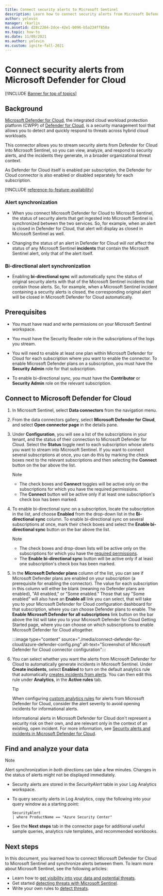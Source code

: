 ```yaml
---
title: Connect security alerts to Microsoft Sentinel
description: Learn how to connect security alerts from Microsoft Defender for Cloud and stream them into Microsoft Sentinel.
author: yelevin
manager: rkarlin
ms.assetid: d28c2264-2dce-42e1-b096-b5a234ff858a
ms.topic: how-to
ms.date: 11/09/2021
ms.author: yelevin
ms.custom: ignite-fall-2021
---
```


# Connect security alerts from Microsoft Defender for Cloud

[!INCLUDE [Banner for top of topics](./includes/banner.md)]

## Background

[Microsoft Defender for Cloud](../security-center/azure-defender.md), the integrated cloud workload protection platform (CWPP) of [Defender for Cloud](../security-center/security-center-introduction.md), is a security management tool that allows you to detect and quickly respond to threats across hybrid cloud workloads.

This connector allows you to stream security alerts from Defender for Cloud into Microsoft Sentinel, so you can view, analyze, and respond to security alerts, and the incidents they generate, in a broader organizational threat context.

As Defender for Cloud itself is enabled per subscription, the Defender for Cloud connector is also enabled or disabled separately for each subscription.

[!INCLUDE [reference-to-feature-availability](includes/reference-to-feature-availability.md)]

### Alert synchronization

- When you connect Microsoft Defender for Cloud to Microsoft Sentinel, the status of security alerts that get ingested into Microsoft Sentinel is synchronized between the two services. So, for example, when an alert is closed in Defender for Cloud, that alert will display as closed in Microsoft Sentinel as well.

- Changing the status of an alert in Defender for Cloud will *not* affect the status of any Microsoft Sentinel **incidents** that contain the Microsoft Sentinel alert, only that of the alert itself.

### Bi-directional alert synchronization

- Enabling **bi-directional sync** will automatically sync the status of original security alerts with that of the Microsoft Sentinel incidents that contain those alerts. So, for example, when a Microsoft Sentinel incident containing a security alerts is closed, the corresponding original alert will be closed in Microsoft Defender for Cloud automatically.

## Prerequisites

- You must have read and write permissions on your Microsoft Sentinel workspace.

- You must have the Security Reader role in the subscriptions of the logs you stream.

- You will need to enable at least one plan within Microsoft Defender for Cloud for each subscription where you want to enable the connector. To enable Microsoft Defender plans on a subscription, you must have the **Security Admin** role for that subscription.

- To enable bi-directional sync, you must have the **Contributor** or **Security Admin** role on the relevant subscription.

## Connect to Microsoft Defender for Cloud

1. In Microsoft Sentinel, select **Data connectors** from the navigation menu.

1. From the data connectors gallery, select **Microsoft Defender for Cloud**, and select **Open connector page** in the details pane.

1. Under **Configuration**, you will see a list of the subscriptions in your tenant, and the status of their connection to Microsoft Defender for Cloud. Select the **Status** toggle next to each subscription whose alerts you want to stream into Microsoft Sentinel. If you want to connect several subscriptions at once, you can do this by marking the check boxes next to the relevant subscriptions and then selecting the **Connect** button on the bar above the list.

    > [!NOTE]
    > - The check boxes and **Connect** toggles will be active only on the subscriptions for which you have the required permissions.
    > - The **Connect** button will be active only if at least one subscription's check box has been marked.

1. To enable bi-directional sync on a subscription, locate the subscription in the list, and choose **Enabled** from the drop-down list in the **Bi-directional sync** column. To enable bi-directional sync on several subscriptions at once, mark their check boxes and select the **Enable bi-directional sync** button on the bar above the list.

    > [!NOTE]
    > - The check boxes and drop-down lists will be active only on the subscriptions for which you have the [required permissions](#prerequisites).
    > - The **Enable bi-directional sync** button will be active only if at least one subscription's check box has been marked.

1. In the **Microsoft Defender plans** column of the list, you can see if Microsoft Defender plans are enabled on your subscription (a prerequisite for enabling the connector). The value for each subscription in this column will either be blank (meaning no Defender plans are enabled), "All enabled," or "Some enabled." Those that say "Some enabled" will also have an **Enable all** link you can select, that will take you to your Microsoft Defender for Cloud configuration dashboard for that subscription, where you can choose Defender plans to enable. The **Enable Microsoft Defender for all subscriptions** link button on the bar above the list will take you to your Microsoft Defender for Cloud Getting Started page, where you can choose on which subscriptions to enable Microsoft Defender for Cloud altogether.

    :::image type="content" source="./media/connect-defender-for-cloud/azure-defender-config.png" alt-text="Screenshot of Microsoft Defender for Cloud connector configuration":::

1. You can select whether you want the alerts from Microsoft Defender for Cloud to automatically generate incidents in Microsoft Sentinel. Under **Create incidents**, select **Enabled** to turn on the default analytics rule that automatically [creates incidents from alerts](create-incidents-from-alerts.md). You can then edit this rule under **Analytics**, in the  **Active rules** tab.

    > [!TIP]
    > When configuring [custom analytics rules](detect-threats-custom.md) for alerts from Microsoft Defender for Cloud, consider the alert severity to avoid opening incidents for informational alerts. 
    >
    > Informational alerts in Microsoft Defender for Cloud don't represent a security risk on their own, and are relevant only in the context of an existing, open incident. For more information, see [Security alerts and incidents in Microsoft Defender for Cloud](../security-center/security-center-alerts-overview.md).
    > 
    

## Find and analyze your data

> [!NOTE]
> Alert synchronization *in both directions* can take a few minutes. Changes in the status of alerts might not be displayed immediately.

- Security alerts are stored in the *SecurityAlert* table in your Log Analytics workspace.

- To query security alerts in Log Analytics, copy the following into your query window as a starting point:

    ```kusto
    SecurityAlert 
    | where ProductName == "Azure Security Center"
    ```

- See the **Next steps** tab in the connector page for additional useful sample queries, analytics rule templates, and recommended workbooks.

## Next steps

In this document, you learned how to connect Microsoft Defender for Cloud to Microsoft Sentinel and synchronize alerts between them. To learn more about Microsoft Sentinel, see the following articles:

- Learn how to [get visibility into your data and potential threats](get-visibility.md).
- Get started [detecting threats with Microsoft Sentinel](detect-threats-built-in.md).
- Write your own rules to [detect threats](detect-threats-custom.md).
